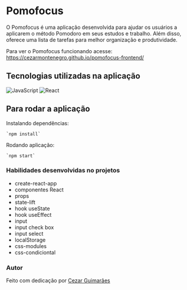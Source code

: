 # Pomofocus
O Pomofocus é uma aplicação desenvolvida para ajudar os usuários a aplicarem o método Pomodoro em seus estudos e trabalho. Além disso, oferece uma lista de tarefas para melhor organização e produtividade.

Para ver o Pomofocus funcionando acesse: https://cezarmontenegro.github.io/pomofocus-frontend/

## Tecnologias utilizadas na aplicação
  ![JavaScript](https://img.shields.io/badge/javascript-%23323330.svg?style=for-the-badge&logo=javascript&logoColor=%23F7DF1E)
  ![React](https://img.shields.io/badge/react-%2320232a.svg?style=for-the-badge&logo=react&logoColor=%2361DAFB)

## Para rodar a aplicação
  Instalando dependências:
  
    `npm install`

  Rodando aplicação:
  
    `npm start`
    
### Habilidades desenvolvidas no projetos
 - create-react-app
 - componentes React
 - props
 - state-lift
 - hook useState
 - hook useEffect
 - input
 - input check box
 - input select
 - localStorage
 - css-modules
 - css-condiciontal

### Autor
Feito com dedicação por [Cezar Guimarães](https://github.com/CezarMontenegro)






